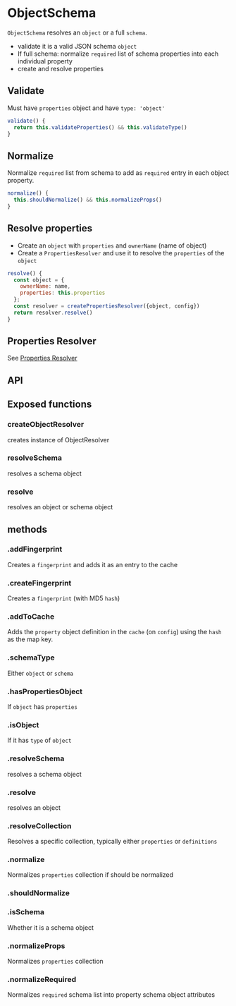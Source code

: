 # ObjectSchema

`ObjectSchema` resolves an `object` or a full `schema`.

- validate it is a valid JSON schema `object`
- If full schema: normalize `required` list of schema properties into each individual property
- create and resolve properties

## Validate

Must have `properties` object and have `type: 'object'`

```js
validate() {
  return this.validateProperties() && this.validateType()
}
```

## Normalize

Normalize `required` list from schema to add as `required` entry in each object property.

```js
normalize() {
  this.shouldNormalize() && this.normalizeProps()
}
```

## Resolve properties

- Create an `object` with `properties` and `ownerName` (name of object)
- Create a `PropertiesResolver` and use it to resolve the `properties` of the `object`

```js
resolve() {
  const object = {
    ownerName: name,
    properties: this.properties
  };
  const resolver = createPropertiesResolver({object, config})
  return resolver.resolve()
}
```

## Properties Resolver

See [Properties Resolver](./Properties.md)

## API

## Exposed functions

### createObjectResolver

creates instance of ObjectResolver

### resolveSchema

resolves a schema object

### resolve

resolves an object or schema object

## methods

### .addFingerprint

Creates a `fingerprint` and adds it as an entry to the cache

### .createFingerprint

Creates a `fingerprint` (with MD5 `hash`)

### .addToCache

Adds the `property` object definition in the `cache` (on `config`) using the `hash` as the map key.

### .schemaType

Either `object` or `schema`

### .hasPropertiesObject

If `object` has `properties`

### .isObject

If it has `type` of `object`

### .resolveSchema

resolves a schema object

### .resolve

resolves an object

### .resolveCollection

Resolves a specific collection, typically either `properties` or `definitions`

### .normalize

Normalizes `properties` collection if should be normalized

### .shouldNormalize

### .isSchema

Whether it is a schema object

### .normalizeProps

Normalizes `properties` collection

### .normalizeRequired

Normalizes `required` schema list into property schema object attributes
